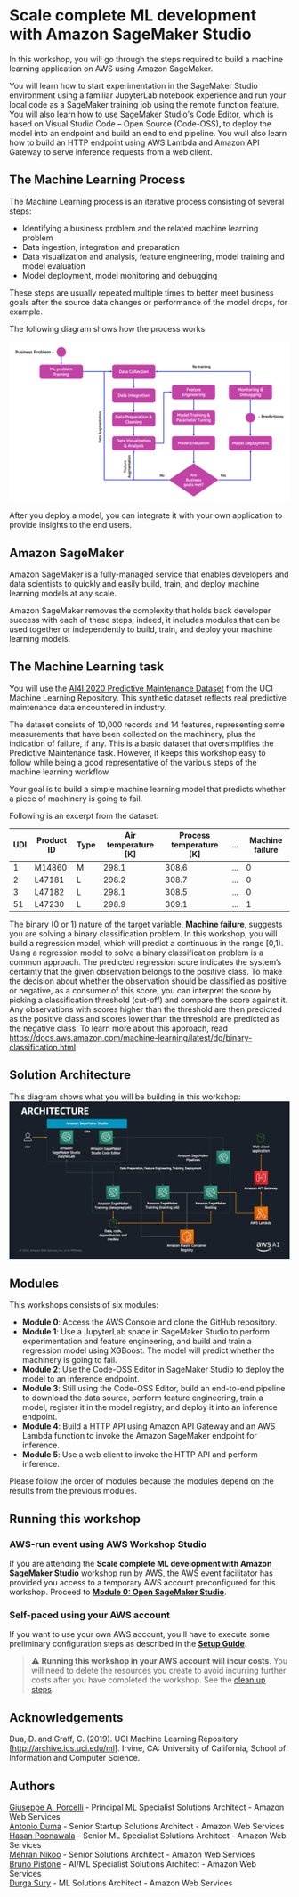 # Scale complete ML development with Amazon SageMaker Studio

In this workshop, you will go through the steps required to build a machine learning application on AWS using Amazon SageMaker. 

You will learn how to start experimentation in the SageMaker Studio environment using a familiar JupyterLab notebook experience and run your local code as a SageMaker training job using the remote function feature. You will also learn how to use SageMaker Studio's Code Editor, which is based on Visual Studio Code – Open Source (Code-OSS), to deploy the model into an endpoint and build an end to end pipeline. You wull also learn how to build an HTTP endpoint using AWS Lambda and Amazon API Gateway to serve inference requests from a web client.

## The Machine Learning Process

The Machine Learning process is an iterative process consisting of several steps:

- Identifying a business problem and the related machine learning problem
- Data ingestion, integration and preparation
- Data visualization and analysis, feature engineering, model training and model evaluation
- Model deployment, model monitoring and debugging

These steps are usually repeated multiple times to better meet business goals after the source data changes or performance of the model drops, for example.

The following diagram shows how the process works:

<img src="images/ml_process.png" alt="ML Process" />

After you deploy a model, you can integrate it with your own application to provide insights to the end users.

## Amazon SageMaker

Amazon SageMaker is a fully-managed service that enables developers and data scientists to quickly and easily build, train, and deploy machine learning models at any scale.

Amazon SageMaker removes the complexity that holds back developer success with each of these steps; indeed, it includes modules that can be used together or independently to build, train, and deploy your machine learning models.


## The Machine Learning task

You will use the <a href="https://archive.ics.uci.edu/ml/datasets/AI4I+2020+Predictive+Maintenance+Dataset">AI4I 2020 Predictive Maintenance Dataset</a> from the UCI Machine Learning Repository. This synthetic dataset reflects real predictive maintenance data encountered in industry.

The dataset consists of 10,000 records and 14 features, representing some measurements that have been collected on the machinery, plus the indication of failure, if any. This is a basic dataset that oversimplifies the Predictive Maintenance task. However, it keeps this workshop easy to follow while being a good representative of the various steps of the machine learning workflow.

Your goal is to build a simple machine learning model that predicts whether a piece of machinery is going to fail.

Following is an excerpt from the dataset:

|UDI|Product ID|Type|Air temperature [K]|Process temperature [K]|...|Machine failure|
|-------|-------|-------|-------|-------|-------|-------|
|1|M14860|M|298.1|308.6|...|0|
|2|L47181|L|298.2|308.7|...|0|
|3|L47182|L|298.1|308.5|...|0|
|51|L47230|L|298.9|309.1|...|1|

The binary (0 or 1) nature of the target variable, **Machine failure**, suggests you are solving a binary classification problem. In this workshop, you will build a regression model, which will predict a continuous in the range [0,1). Using a regression model to solve a binary classification problem is a common approach. The predicted regression score indicates the system’s certainty that the given observation belongs to the positive class. To make the decision about whether the observation should be classified as positive or negative, as a consumer of this score, you can interpret the score by picking a classification threshold (cut-off) and compare the score against it. Any observations with scores higher than the threshold are then predicted as the positive class and scores lower than the threshold are predicted as the negative class. To learn more about this approach, read https://docs.aws.amazon.com/machine-learning/latest/dg/binary-classification.html.


## Solution Architecture

This diagram shows what you will be building in this workshop:
<img src="images/architecture.png" alt="Architecture" />


## Modules

This workshops consists of six modules:

- **Module 0**: Access the AWS Console and clone the GitHub repository.
- **Module 1**: Use a JupyterLab space in SageMaker Studio to perform experimentation and feature engineering, and build and train a regression model using XGBoost. The model will predict whether the machinery is going to fail.
- **Module 2**: Use the Code-OSS Editor in SageMaker Studio to deploy the model to an inference endpoint.
- **Module 3**: Still using the Code-OSS Editor, build an end-to-end pipeline to download the data source, perform feature engineering, train a model, register it in the model registry, and deploy it into an inference endpoint.
- **Module 4**: Build a HTTP API using Amazon API Gateway and an AWS Lambda function to invoke the Amazon SageMaker endpoint for inference.
- **Module 5**: Use a web client to invoke the HTTP API and perform inference.

Please follow the order of modules because the modules depend on the results from the previous modules.

## Running this workshop

### AWS-run event using AWS Workshop Studio
If you are attending the **Scale complete ML development with Amazon SageMaker Studio** workshop run by AWS, the AWS event facilitator has provided you access to a temporary AWS account preconfigured for this workshop. Proceed to <a href="./00_open_sagemaker_studio/README.md">**Module 0: Open SageMaker Studio**</a>.

### Self-paced using your AWS account
If you want to use your own AWS account, you'll have to execute some preliminary configuration steps as described in the **<a href="./setup/README.md">Setup Guide</a>**.

> :warning: **Running this workshop in your AWS account will incur costs**. You will need to delete the resources you create to avoid incurring further costs after you have completed the workshop. See the [clean up steps](./cleanup/README.md).

## Acknowledgements

Dua, D. and Graff, C. (2019). UCI Machine Learning Repository [http://archive.ics.uci.edu/ml]. Irvine, CA: University of California, School of Information and Computer Science.

## Authors

[Giuseppe A. Porcelli](https://it.linkedin.com/in/giuporcelli) - Principal ML Specialist Solutions Architect - Amazon Web Services<br />
[Antonio Duma](https://it.linkedin.com/in/antoniod82) - Senior Startup Solutions Architect - Amazon Web Services <br />
[Hasan Poonawala](https://www.linkedin.com/in/hasanp) - Senior ML Specialist Solutions Architect - Amazon Web Services <br />
[Mehran Nikoo](https://www.linkedin.com/in/mnikoo/) - Senior Solutions Architect - Amazon Web Services <br />
[Bruno Pistone](https://www.linkedin.com/in/bpistone) - AI/ML Specialist Solutions Architect - Amazon Web Services<br />
[Durga Sury](https://www.linkedin.com/in/durgasury) - ML Solutions Architect - Amazon Web Services<br />